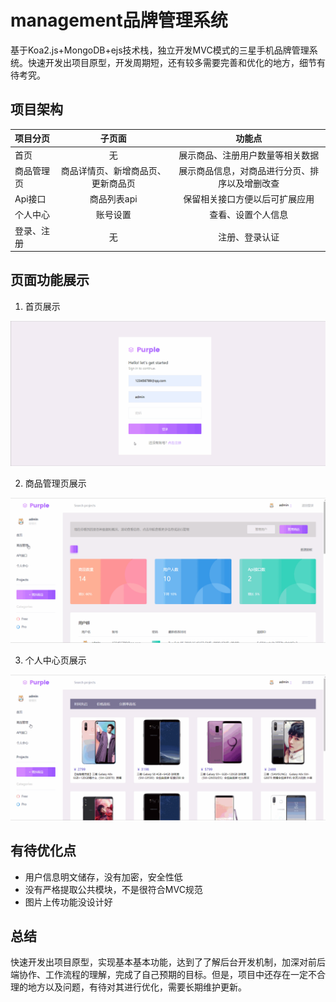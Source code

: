 # management品牌管理系统
基于Koa2.js+MongoDB+ejs技术栈，独立开发MVC模式的三星手机品牌管理系统。快速开发出项目原型，开发周期短，还有较多需要完善和优化的地方，细节有待考究。

## 项目架构

项目分页|子页面|功能点
:---|:---:|:---:
首页|无|展示商品、注册用户数量等相关数据
商品管理页|商品详情页、新增商品页、更新商品页|展示商品信息，对商品进行分页、排序以及增删改查
Api接口|商品列表api|保留相关接口方便以后可扩展应用
个人中心|账号设置|查看、设置个人信息
登录、注册|无|注册、登录认证

## 页面功能展示
1. 首页展示

![首页展示](./public/images/markdowm/index.gif "首页")

2. 商品管理页展示

![商品管理页展示](./public/images/markdowm/shop.gif "商品管理页")

3. 个人中心页展示

![个人中心页展示](./public/images/markdowm/user.gif "个人中心页")

## 有待优化点
* 用户信息明文储存，没有加密，安全性低
* 没有严格提取公共模块，不是很符合MVC规范
* 图片上传功能没设计好

## 总结
快速开发出项目原型，实现基本基本功能，达到了了解后台开发机制，加深对前后端协作、工作流程的理解，完成了自己预期的目标。但是，项目中还存在一定不合理的地方以及问题，有待对其进行优化，需要长期维护更新。
